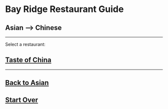 # Bay Ridge Restaurant Guide
## Asian --> Chinese
---
Select a restaurant:
## [Taste of China](http://www.brooklyntasteofchina.com/)
---
## [Back to Asian](../asian/asian.md) 

## [Start Over](../home.md)